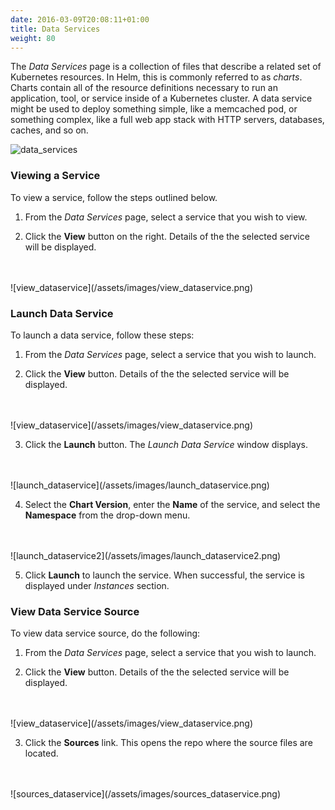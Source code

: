 ```yaml
---
date: 2016-03-09T20:08:11+01:00
title: Data Services
weight: 80
---
```


The *Data Services* page is a collection of files that describe a related set of Kubernetes resources. In Helm, this is commonly referred to as *charts*. Charts contain all of the resource definitions necessary to run an application, tool, or service inside of a Kubernetes cluster. A data service might be used to deploy something simple, like a memcached pod, or something complex, like a full web app stack with HTTP servers, databases, caches, and so on.

![data_services](/assets/images/data_services.png)

### Viewing a Service

To view a service, follow the steps outlined below.

1. From the *Data Services* page, select a service that you wish to view.

2. Click the **View** button on the right. Details of the the selected service will be displayed.
<br />
<br />
    ![view_dataservice](/assets/images/view_dataservice.png)

### Launch Data Service

To launch a data service, follow these steps:

1. From the *Data Services* page, select a service that you wish to launch.

2. Click the **View** button. Details of the the selected service will be displayed.
<br />
<br />
    ![view_dataservice](/assets/images/view_dataservice.png)

3. Click the **Launch** button. The *Launch Data Service* window displays.
<br />
<br />
    ![launch_dataservice](/assets/images/launch_dataservice.png)

4. Select the **Chart Version**, enter the **Name** of the service, and select the **Namespace** from the drop-down menu.
<br />
<br />
    ![launch_dataservice2](/assets/images/launch_dataservice2.png)

5. Click **Launch** to launch the service. When successful, the service is displayed under *Instances* section.

### View Data Service Source

To view data service source, do the following:

1. From the *Data Services* page, select a service that you wish to launch.

2. Click the **View** button. Details of the the selected service will be displayed.
<br />
<br />
    ![view_dataservice](/assets/images/view_dataservice.png)

3. Click the **Sources** link. This opens the repo where the source files are located.
<br />
<br />
    ![sources_dataservice](/assets/images/sources_dataservice.png)
